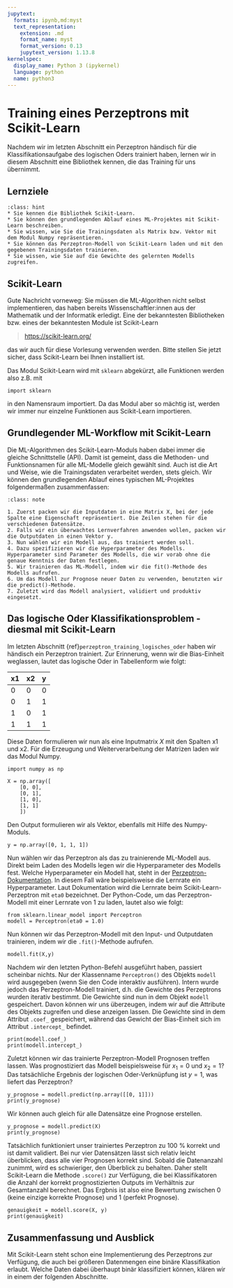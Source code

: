 ```yaml
---
jupytext:
  formats: ipynb,md:myst
  text_representation:
    extension: .md
    format_name: myst
    format_version: 0.13
    jupytext_version: 1.13.8
kernelspec:
  display_name: Python 3 (ipykernel)
  language: python
  name: python3
---
```


# Training eines Perzeptrons mit Scikit-Learn

Nachdem wir im letzten Abschnitt ein Perzeptron händisch für die Klassifikationsaufgabe des logischen Oders trainiert haben, lernen wir in diesem Abschnitt eine Bibliothek kennen, die das Training für uns übernimmt.

## Lernziele

```{admonition} Lernziele
:class: hint
* Sie kennen die Bibliothek Scikit-Learn.
* Sie können den grundlegenden Ablauf eines ML-Projektes mit Scikit-Learn beschreiben.
* Sie wissen, wie Sie die Trainingsdaten als Matrix bzw. Vektor mit dem Modul Numpy repräsentieren.
* Sie können das Perzeptron-Modell von Scikit-Learn laden und mit den gegebenen Trainingsdaten trainieren.
* Sie wissen, wie Sie auf die Gewichte des gelernten Modells zugreifen.
```

## Scikit-Learn

Gute Nachricht vorneweg: Sie müssen die ML-Algorithen nicht selbst
implementieren, das haben bereits Wissenschaftler:innen aus der Mathematik und
der Informatik erledigt. Eine der bekanntesten Bibliotheken bzw. eines der
bekanntesten Module ist Scikit-Learn

> https://scikit-learn.org/

das wir auch für diese Vorlesung verwenden werden. Bitte stellen Sie jetzt
sicher, dass Scikit-Learn bei Ihnen installiert ist. 

Das Modul Scikit-Learn wird mit ``sklearn`` abgekürzt, alle Funktionen werden
also z.B. mit

```{code-cell} ipython3
import sklearn
```

in den Namensraum importiert. Da das Modul aber so mächtig ist, werden wir immer
nur einzelne Funktionen aus Scikit-Learn importieren. 

## Grundlegender ML-Workflow mit Scikit-Learn 

Die ML-Algorithmen des Scikit-Learn-Moduls haben dabei immer die gleiche
Schnittstelle (API). Damit ist gemeint, dass die Methoden- und Funktionsnamen
für alle ML-Modelle gleich gewählt sind. Auch ist die Art und Weise, wie die
Trainingsdaten verarbeitet werden, stets gleich. Wir können den grundlegenden
Ablauf eines typischen ML-Projektes folgendermaßen zusammenfassen:

```{admonition} Wie funktioniert der grundlegende ML-Workflow mit Scikit-Learn?
:class: note

1. Zuerst packen wir die Inputdaten in eine Matrix X, bei der jede Spalte eine Eigenschaft repräsentiert. Die Zeilen stehen für die verschiedenen Datensätze.
2. Falls wir ein überwachtes Lernverfahren anwenden wollen, packen wir die Outputdaten in einen Vektor y.
3. Nun wählen wir ein Modell aus, das trainiert werden soll. 
4. Dazu spezifizieren wir die Hyperparameter des Modells. Hyperparameter sind Parameter des Modells, die wir vorab ohne die genaue Kenntnis der Daten festlegen.
5. Wir trainieren das ML-Modell, indem wir die fit()-Methode des Modells aufrufen.
6. Um das Modell zur Prognose neuer Daten zu verwenden, benutzten wir die predict()-Methode.
7. Zuletzt wird das Modell analysiert, validiert und produktiv eingesetzt.
```

## Das logische Oder Klassifikationsproblem - diesmal mit Scikit-Learn 

Im letzten Abschnitt {ref}`perzeptron_training_logisches_oder` haben wir
händisch ein Perzeptron trainiert. Zur Erinnerung, wenn wir die Bias-Einheit
weglassen, lautet das logische Oder in Tabellenform wie folgt:

x1 | x2 | y
---|----|---
 0 | 0  | 0
 0 | 1  | 1
 1 | 0  | 1
 1 | 1  | 1

Diese Daten formulieren wir nun als eine Inputmatrix $X$ mit den Spalten x1 und
x2. Für die Erzeugung und Weiterverarbeitung der Matrizen laden wir das Modul
Numpy.

```{code-cell} ipython3
import numpy as np

X = np.array([
    [0, 0],
    [0, 1],
    [1, 0],
    [1, 1]
    ])
```

Den Output formulieren wir als Vektor, ebenfalls mit Hilfe des Numpy-Moduls.

```{code-cell} ipython3
y = np.array([0, 1, 1, 1])
```

Nun wählen wir das Perzeptron als das zu trainierende ML-Modell aus. Direkt beim
Laden des Modells legen wir die Hyperparameter des Modells fest. Welche
Hyperparameter ein Modell hat, steht in der
[Perzeptron-Dokumentation](https://scikit-learn.org/stable/modules/generated/sklearn.linear_model.Perceptron.html?highlight=perceptron#sklearn.linear_model.Perceptron).
In diesem Fall wäre beispielsweise die Lernrate ein Hyperparameter. Laut
Dokumentation wird die Lernrate beim Scikit-Learn-Perzeptron mit `eta0`
bezeichnet. Der Python-Code, um das Perzeptron-Modell mit einer Lernrate von 1
zu laden, lautet also wie folgt:

```{code-cell} ipython3
from sklearn.linear_model import Perceptron 
modell = Perceptron(eta0 = 1.0)
```

Nun können wir das Perzeptron-Modell mit den Input- und Outputdaten trainieren, indem wir die `.fit()`-Methode aufrufen.

```{code-cell} ipython3
modell.fit(X,y)
```

Nachdem wir den letzten Python-Befehl ausgeführt haben, passiert scheinbar
nichts. Nur der Klassenname `Perceptron()` des Objekts `modell` wird ausgegeben
(wenn Sie den Code interaktiv ausführen). Intern wurde jedoch das
Perzeptron-Modell trainiert, d.h. die Gewichte des Perzeptrons wurden iterativ
bestimmt. Die Gewichte sind nun in dem Objekt `modell` gespeichert. Davon können
wir uns überzeugen, indem wir auf die Attribute des Objekts zugreifen und diese
anzeigen lassen. Die Gewichte sind in dem Attribut `.coef_` gespeichert, während
das Gewicht der Bias-Einheit sich im Attribut `.intercept_` befindet.

```{code-cell} ipython3
print(modell.coef_)
print(modell.intercept_)
```

Zuletzt können wir das trainierte Perzeptron-Modell Prognosen treffen lassen.
Was prognostiziert das Modell beispielsweise für $x_1=0$ und $x_2=1$? Das
tatsächliche Ergebnis der logischen Oder-Verknüpfung ist $y=1$, was liefert das
Perzeptron?

```{code-cell} ipython3
y_prognose = modell.predict(np.array([[0, 1]]))
print(y_prognose)
```

Wir können auch gleich für alle Datensätze eine Prognose erstellen.

```{code-cell} ipython3
y_prognose = modell.predict(X)
print(y_prognose)
```

Tatsächlich funktioniert unser trainiertes Perzeptron zu 100 % korrekt und ist
damit validiert. Bei nur vier Datensätzen lässt sich relativ leicht überblicken,
dass alle vier Prognosen korrekt sind. Sobald die Datenanzahl zunimmt, wird es
schwieriger, den Überblick zu behalten. Daher stellt Scikit-Learn die Methode
`.score()` zur Verfügung, die bei Klassifikatoren die Anzahl der korrekt
prognostizierten Outputs im Verhältnis zur Gesamtanzahl berechnet. Das Ergbnis
ist also eine Bewertung zwischen 0 (keine einzige korrekte Prognose) und 1
(perfekt Prognose).

```{code-cell} ipython3
genauigkeit = modell.score(X, y)
print(genauigkeit)
```

## Zusammenfassung und Ausblick

Mit Scikit-Learn steht schon eine Implementierung des Perzeptrons zur Verfügung,
die auch bei größeren Datenmengen eine binäre Klassifikation erlaubt. Welche
Daten dabei überhaupt binär klassifiziert können, klären wir in einem der
folgenden Abschnitte.
